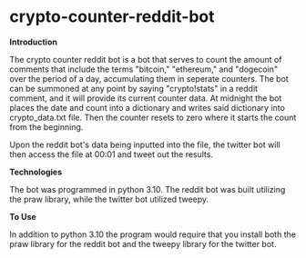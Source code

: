 # crypto-counter-reddit-bot
**Introduction**

The crypto counter reddit bot is a bot that serves to count the amount of comments that include the terms "bitcoin," "ethereum," and "dogecoin" over the period of a day, accumulating them in seperate counters. The bot can be summoned at any point by saying "crypto!stats" in a reddit comment, and it will provide its current counter data. At midnight the bot places the date and count into a dictionary and writes said dictionary into crypto_data.txt file. Then the counter resets to zero where it starts the count from the beginning. 

Upon the reddit bot's data being inputted into the file, the twitter bot will then access the file at 00:01 and tweet out the results. 


**Technologies**

The bot was programmed in python 3.10. The reddit bot was built utilizing the praw library, while the twitter bot utilized tweepy. 


**To Use**

In addition to python 3.10 the program would require that you install both the praw library for the reddit bot and the tweepy library for the twitter bot. 

